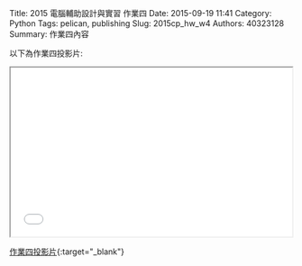 Title: 2015 電腦輔助設計與實習 作業四
Date: 2015-09-19 11:41
Category: Python
Tags: pelican, publishing
Slug: 2015cp_hw_w4
Authors: 40323128
Summary: 作業四內容

以下為作業四投影片:

<iframe src="40323128_cp_w4_p.html" width="500" height="300"></iframe>

[作業四投影片](40323128_cp_w4_p.html){:target="_blank"}

